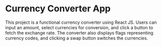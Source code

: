 # Currency Converter App

This project is a functional currency converter using React JS. Users can input an amount, select currencies for conversion, and click a button to fetch the exchange rate. The converter also displays flags representing currency codes, and clicking a swap button switches the currencies.